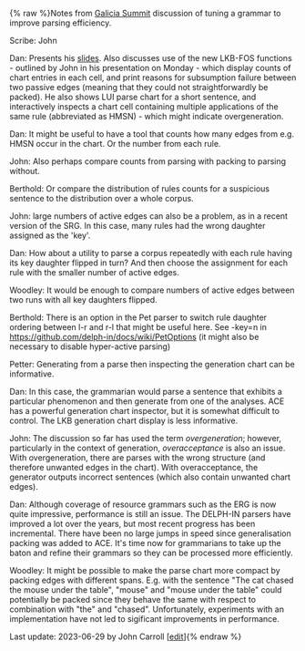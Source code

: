 {% raw %}Notes from [Galicia Summit](https://github.com/delph-in/docs/wiki/GaliciaSchedule) discussion of tuning a grammar to improve parsing efficiency.

Scribe: John

Dan: Presents his [slides](https://github.com/delph-in/docs/blob/main/summits/2023/Efficiency.pdf?raw=true). Also discusses use of the new LKB-FOS functions - outlined by John in his presentation on Monday - which display counts of chart entries in each cell, and print reasons for subsumption failure between two passive edges (meaning that they could not straightforwardly be packed). He also shows LUI parse chart for a short sentence, and interactively inspects a chart cell containing multiple applications of the same rule (abbreviated as HMSN) - which might indicate overgeneration.

Dan: It might be useful to have a tool that counts how many edges from e.g. HMSN occur in the chart. Or the number from each rule.

John: Also perhaps compare counts from parsing with packing to parsing without. 

Berthold: Or compare the distribution of rules counts for a suspicious sentence to the distribution over a whole corpus.

John: large numbers of active edges can also be a problem, as in a recent version of the SRG. In this case, many rules had the wrong daughter assigned as the 'key'.

Dan: How about a utility to parse a corpus repeatedly with each rule having its key daughter flipped in turn? And then choose the assignment for each rule with the smaller number of active edges.

Woodley: It would be enough to compare numbers of active edges between two runs with all key daughters flipped.

Berthold: There is an option in the Pet parser to switch rule daughter ordering between l-r and r-l that might be useful here. See -key=n in https://github.com/delph-in/docs/wiki/PetOptions (it might also be necessary to disable hyper-active parsing)

Petter: Generating from a parse then inspecting the generation chart can be informative.

Dan: In this case, the grammarian would parse a sentence that exhibits a particular phenomenon and then generate from one of the analyses. ACE has a powerful generation chart inspector, but it is somewhat difficult to control. The LKB generation chart display is less informative.

John: The discussion so far has used the term *overgeneration*; however, particularly in the context of generation, *overacceptance* is also an issue. With overgeneration, there are parses with the wrong structure (and therefore unwanted edges in the chart). With overacceptance, the generator outputs incorrect sentences (which also contain unwanted chart edges).

Dan: Although coverage of resource grammars such as the ERG is now quite impressive, performance is still an issue. The DELPH-IN parsers have improved a lot over the years, but most recent progress has been incremental. There have been no large jumps in speed since generalisation packing was added to ACE. It's time now for grammarians to take up the baton and refine their grammars so they can be processed more efficiently.

Woodley: It might be possible to make the parse chart more compact by packing edges with different spans. E.g. with the sentence "The cat chased the mouse under the table", "mouse" and "mouse under the table" could potentially be packed since they behave the same with respect to combination with "the" and "chased". Unfortunately, experiments with an implementation have not led to sigificant improvements in performance.

Last update: 2023-06-29 by John Carroll [[edit](https://github.com/delph-in/docs/wiki/GaliciaGrammarEfficiency/_edit)]{% endraw %}